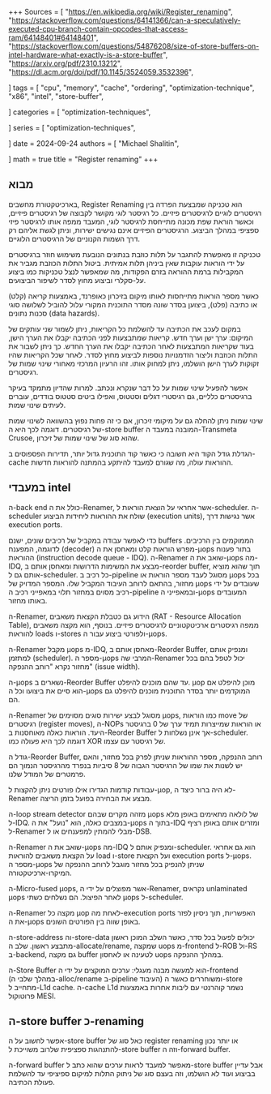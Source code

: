 +++
Sources = [
"https://en.wikipedia.org/wiki/Register_renaming",
"https://stackoverflow.com/questions/64141366/can-a-speculatively-executed-cpu-branch-contain-opcodes-that-access-ram/64148401#64148401",
"https://stackoverflow.com/questions/54876208/size-of-store-buffers-on-intel-hardware-what-exactly-is-a-store-buffer",
"https://arxiv.org/pdf/2310.13212",
"https://dl.acm.org/doi/pdf/10.1145/3524059.3532396",

]
tags = [
"cpu",
"memory",
"cache",
"ordering",
"optimization-technique",
"x86",
"intel",
"store-buffer",

]
categories = [
"optimization-techniques",

]
series = [
"optimization-techniques",

]
date = 2024-09-24
authors = [
"Michael Shalitin",

]
math = true
title = "Register renaming"
+++
## מבוא


בארכיטקטורת מחשבים, Register Renaming הוא טכניקה שמבצעת הפרדה בין רגיסטרים לוגיים לרגיסטרים פיזיים. כל רגיסטר לוגי מקושר לקבוצה של רגיסטרים פיזיים, וכאשר הוראת שפת מכונה מתייחסת לרגיסטר לוגי, המעבד ממפה אותו לרגיסטר פיזי ספציפי במהלך הביצוע. הרגיסטרים הפיזיים אינם נגישים ישירות, וניתן לגשת אליהם רק דרך השמות הקנוניים של הרגיסטרים הלוגיים.

טכניקה זו מאפשרת להתגבר על תלות כוזבת בנתונים הנובעת משימוש חוזר ברגיסטרים על ידי הוראות עוקבות שאין ביניהן תלות אמיתית. ביטול התלות הכוזבת מגביר את המקבילות ברמת ההוראה בזרם הפקודות, מה שמאפשר לנצל טכניקות כמו ביצוע על-סקלרי וביצוע מחוץ לסדר לשיפור הביצועים.

כאשר מספר הוראות מתייחסות לאותו מיקום בזיכרון כאופרנד, באמצעות קריאה (קלט) או כתיבה (פלט), ביצוען בסדר שונה מסדר התוכנית המקורי עלול להוביל לשלושה סוגי סכנות נתונים (data hazards).

במקום לעכב את הכתיבה עד להשלמת כל הקריאות, ניתן לשמור שני עותקים של המיקום: ערך ישן וערך חדש. קריאות שמתבצעות לפני הכתיבה יקבלו את הערך הישן, בעוד שקריאות המתבצעות לאחר הכתיבה יקבלו את הערך החדש. כך ניתן לשבור את התלות הכוזבת וליצור הזדמנויות נוספות לביצוע מחוץ לסדר. לאחר שכל הקריאות שהיו זקוקות לערך הישן הושלמו, ניתן למחוק אותו. זהו הרעיון המרכזי מאחורי שינוי שמות של רגיסטרים.

אפשר להפעיל שינוי שמות על כל דבר שנקרא ונכתב. למרות שהדיון מתמקד בעיקר ברגיסטרים כלליים, גם רגיסטרי דגלים וסטטוס, ואפילו ביטים סטטוס בודדים, עוברים לעיתים שינוי שמות.

שינוי שמות ניתן להחלה גם על מיקומי זיכרון, אם כי זה פחות נפוץ בהשוואה לשינוי שמות של רגיסטרים. דוגמה לכך היא ה-store buffer המובנה במעבד ה-Transmeta Crusoe, שהוא סוג של שינוי שמות של זיכרון.

הגדלת גודל הקוד היא חשובה כי כאשר קוד התוכנית גדול יותר, תדירות הפספוסים ב-cache ההוראות עולה, מה שגורם למעבד להיתקע בהמתנה להוראות חדשות.

## במעבדי intel

ה-back end כולל את ה-Renamer, אשר אחראי על הוצאת הוראות ל-scheduler. ה-scheduler שולח את ההוראות ליחידות הביצוע (execution units), אשר נגישות דרך execution ports.

כדי לאפשר עבודה במקביל של רכיבים שונים, ישנם buffers הממוקמים בין הרכיבים. לדוגמה, המפענח (decoder) מפרש הוראות קלט ומאחסן את ה-µops בתור פענוח ההוראות (instruction decode queue - IDQ). ה-Renamer שואב את ה-µops מה-IDQ, מבצע את המשימות הדרושות ומאחסן אותם ב-reorder buffer, תוך שהוא מוציא אותם גם ל-scheduler. כל רכיב ב-pipeline מסוגל לעבד מספר הוראות או µops בכל מחזור, בהתאם לרוחב העיבוד המקביל שלו. המספר המדויק של µops שעובדים על ידי רכיב מסוים במחזור תלוי במאפייני רכיב ה-pipeline ובמאפייני ה-µops המעובדים באותו מחזור.


ה-Renamer, הידוע גם כטבלת הקצאת משאבים (RAT - Resource Allocation Table), ממפה רגיסטרים ארכיטקטוניים לרגיסטרים פיזיים. בנוסף, הוא מקצה משאבים להוראות loads ו-stores ולפורטי ביצוע עבור ה-µops.

ה-Renamer מקבל µops מ-IDQ, מאחסן אותם ב-Reorder Buffer, ומנפיק אותם למתזמן (scheduler). מספר ה-µops המרבי שה-Renamer יכול לטפל בהם בכל מחזור נקרא "רוחב ההנפקה" (issue width).

ה-µops נשארים ב-Reorder Buffer עד שהם מוכנים להיפלט. µop מוכן להיפלט אם הוא סיים את ביצועו וכל ה-µops המוקדמים יותר בסדר התוכנית מוכנים להיפלט גם הם.

ה-Renamer מסוגל לבצע ישירות סוגים מסוימים של µops, כמו הוראות move של רגיסטרים (register moves), ה-NOPs או הוראות שמייצרות תמיד ערך של 0 ברגיסטר היעד. הוראות כאלה מאוחסנות ב-Reorder Buffer אך אינן נשלחות ל-scheduler. דוגמה לכך היא פעולה כמו XOR של רגיסטר עם עצמו.

גודל ה-Reorder Buffer, רוחב ההנפקה, מספר ההוראות שניתן לפרק בכל מחזור, והאם יש לשנות את שמו של הרגיסטר הגבוה של 8 סיביות בנפרד מהרגיסטר הנמוך הם פרמטרים של המודל שלנו.

עבודות קודמות הגדירו אילו פורטים ניתן להקצות ל-µop, לא היה ברור כיצד ה-Renamer מבצע את הבחירה בפועל בזמן הריצה.

ה-loop stream detector מזהה מקרים שבהם µops של לולאה מתאימים באופן מלא ל-IDQ. במצבים כאלה, הוא "נועל" את ה-µops בתוך ה-IDQ ומזרים אותם באופן רציף ל-Renamer מבלי להמתין למפענחים או ל-DSB.

ה-Renamer שואב את ה-µops מה-IDQ ומנפיק אותם ל-scheduler. הוא גם אחראי על הקצאת משאבים להוראות load ו-store ועל הקצאת execution ports ל-µops. מספר ה-µops שניתן להנפיק בכל מחזור מוגבל לרוחב ההנפקה של המיקרו-ארכיטקטורה.

ה-Micro-fused µops, אשר מפוצלים על ידי ה-Renamer, נקראים unlaminated µops לאחר הפיצול. הם נשלחים כשתי µops ל-scheduler.

ה-Renamer מקצה כל µop לאחת מה-execution ports האפשריות, תוך ניסיון לפזר את ה-µops באופן שווה בין הפורטים השונים.

ה-store-address וה-store-data יכולים לפעול בכל סדר, כאשר השלב המוכן ראשון מתבצע ראשון. שלב ה-allocate/rename, שמקצה uops מ-frontend ל-ROB ול-RS ב-backend, גם מקצה buffer לטעינה או לאחסון uops במהלך ההנפקה.

ה-Store Buffer הוא למעשה מבנה מעגלי: ערכים המוקצים על ידי ה-frontend (במהלך שלבי ה-alloc/rename ב-pipeline העיבוד) ומשוחררים כאשר ה-store מתחייב ל-L1d cache. ה-cache L1d נשמר קוהרנטי עם ליבות אחרות באמצעות פרוטוקול MESI.

## ה-store buffer כ-renaming

אפשר לחשוב על ה-store buffer כאל סוג של register renaming או יותר נכון להתנהגות ספציפית שלרוב משוייכת ל-store buffer וזה ה-forward buffer.

ה-forward buffer מאפשר למעבד לראות ערכים שהוא כתב ל-store buffer אבל עדיין בביצוע ועוד לא הושלמו, וזה בעצם סוג של ניתוק התלות למיקום ספיציפי עד להשלמת פעולת הכתיבה.
